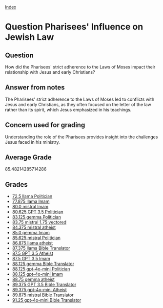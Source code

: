 
[Index](../../index.md)
# Question Pharisees' Influence on Jewish Law
## Question
How did the Pharisees' strict adherence to the Laws of Moses impact their relationship with Jesus and early Christians?

## Answer from notes
The Pharisees' strict adherence to the Laws of Moses led to conflicts with Jesus and early Christians, as they often focused on the letter of the law rather than its spirit, which Jesus emphasized in his teachings.

## Concern used for grading
Understanding the role of the Pharisees provides insight into the challenges Jesus faced in his ministry.

## Average Grade
85.48214285714286

## Grades
 * [72.5 llama Politician](../answers/llama_Politician/Pharisees__Influence_on_Jewish_Law.md)
 * [77.875 llama Imam](../answers/llama_Imam/Pharisees__Influence_on_Jewish_Law.md)
 * [80.0 mistral Imam](../answers/mistral_Imam/Pharisees__Influence_on_Jewish_Law.md)
 * [80.625 GPT 3.5 Politician](../answers/GPT_3.5_Politician/Pharisees__Influence_on_Jewish_Law.md)
 * [83.125 gemma Politician](../answers/gemma_Politician/Pharisees__Influence_on_Jewish_Law.md)
 * [83.75 mistral 1.75 vectored](../answers/mistral_1.75_vectored/Pharisees__Influence_on_Jewish_Law.md)
 * [84.375 mistral atheist](../answers/mistral_atheist/Pharisees__Influence_on_Jewish_Law.md)
 * [85.0 gemma Imam](../answers/gemma_Imam/Pharisees__Influence_on_Jewish_Law.md)
 * [85.625 mistral Politician](../answers/mistral_Politician/Pharisees__Influence_on_Jewish_Law.md)
 * [86.875 llama atheist](../answers/llama_atheist/Pharisees__Influence_on_Jewish_Law.md)
 * [87.375 llama Bible Translator](../answers/llama_Bible_Translator/Pharisees__Influence_on_Jewish_Law.md)
 * [87.5 GPT 3.5 Atheist](../answers/GPT_3.5_Atheist/Pharisees__Influence_on_Jewish_Law.md)
 * [87.5 GPT 3.5 Imam](../answers/GPT_3.5_Imam/Pharisees__Influence_on_Jewish_Law.md)
 * [88.125 gemma Bible Translator](../answers/gemma_Bible_Translator/Pharisees__Influence_on_Jewish_Law.md)
 * [88.125 gpt-4o-mini Politician](../answers/gpt-4o-mini_Politician/Pharisees__Influence_on_Jewish_Law.md)
 * [88.125 gpt-4o-mini Imam](../answers/gpt-4o-mini_Imam/Pharisees__Influence_on_Jewish_Law.md)
 * [88.75 gemma atheist](../answers/gemma_atheist/Pharisees__Influence_on_Jewish_Law.md)
 * [89.375 GPT 3.5 Bible Translator](../answers/GPT_3.5_Bible_Translator/Pharisees__Influence_on_Jewish_Law.md)
 * [89.375 gpt-4o-mini Atheist](../answers/gpt-4o-mini_Atheist/Pharisees__Influence_on_Jewish_Law.md)
 * [89.875 mistral Bible Translator](../answers/mistral_Bible_Translator/Pharisees__Influence_on_Jewish_Law.md)
 * [91.25 gpt-4o-mini Bible Translator](../answers/gpt-4o-mini_Bible_Translator/Pharisees__Influence_on_Jewish_Law.md)
